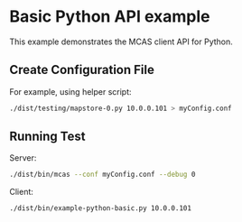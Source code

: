# Basic Python API example

This example demonstrates the MCAS client API for Python.

## Create Configuration File

For example, using helper script:

``` bash
./dist/testing/mapstore-0.py 10.0.0.101 > myConfig.conf
```

## Running Test

Server: 

``` bash
./dist/bin/mcas --conf myConfig.conf --debug 0
```

Client:

``` bash
./dist/bin/example-python-basic.py 10.0.0.101
```

